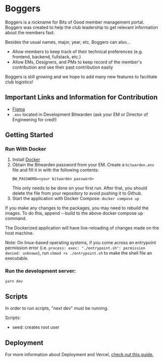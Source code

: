 # Boggers

Boggers is a nickname for Bits of Good member management portal. Boggers was created to help the club leadership to get relevant information about the members fast.

Besides the usual names, major, year, etc, Boggers can also...

- Allow members to keep track of their technical preferences (e.g. frontend, backend, fullstack, etc.)
- Allow EMs, Designers, and PMs to keep record of the member's contribution and see their past contribution easily

Boggers is still growing and we hope to add many new features to facilitate club logistics!

## Important Links and Information for Contribution

- [Figma](https://www.figma.com/file/DCNuHaQO59vK4FD3xbRfMS/Boggers-%2F-Fall22?node-id=2%3A4&t=9zbqfsiumcyXkIxW-0)
- `.env` located in Development Bitwarden (ask your EM or Director of Engineering for cred!)

## Getting Started

### Run With Docker
1. Install [Docker](https://docs.docker.com/engine/install/)
2. Obtain the Bitwarden password from your EM. Create a `bitwarden.env` file and fill it in with the following contents:
   ```
   BW_PASSWORD=<your bitwarden password>
   ```
   This only needs to be done on your first run. After that, you should delete the file from your repository
   to avoid pushing it to Github.
  3. Start the application with Docker Compose: `docker compose up`

  If you make any changes to the packages, you may need to rebuild the images. To do this, append --build to the above docker compose up command.

  The Dockerized application will have live-reloading of changes made on the host machine.
  
  Note: On linux-based operating systems, if you come across an entrypoint permission error (i.e. `process: exec: "./entrypoint.sh": permission denied: unknown`), run `chmod +x ./entrypoint.sh` to make the shell file an executable.

### Run the development server:

```bash
yarn dev
```

## Scripts

In order to run scripts, "next dev" must be running.

Scripts:

- seed: creates root user

## Deployment

For more information about Deployment and Vercel, <a href="https://www.notion.so/gtbitsofgood/General-Deployment-Pointers-Vercel-763e769ef0074ff8b12c85c3d4809ba9">check out this guide.</a>
